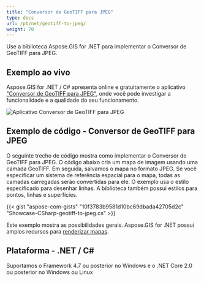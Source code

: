 ```yaml
---
title: "Conversor de GeoTIFF para JPEG"
type: docs
url: /pt/net/geotiff-to-jpeg/
weight: 70
---
```


Use a biblioteca Aspose.GIS for .NET para implementar o Conversor de GeoTIFF para JPEG.

## **Exemplo ao vivo**

Aspose.GIS for .NET / C# apresenta online e gratuitamente o aplicativo ["Conversor de GeoTIFF para JPEG"](https://products.aspose.app/gis/viewer/geotiff-to-jpeg), onde você pode investigar a funcionalidade e a qualidade do seu funcionamento.

![Aplicativo Conversor de GeoTIFF para JPEG](viewer.png)

## **Exemplo de código - Conversor de GeoTIFF para JPEG**

O seguinte trecho de código mostra como implementar o Conversor de GeoTIFF para JPEG. O código abaixo cria um mapa de imagem usando uma camada GeoTIFF. Em seguida, salvamos o mapa no formato JPEG. Se você especificar um sistema de referência espacial para o mapa, todas as camadas carregadas serão convertidas para ele.
O exemplo usa o estilo especificado para desenhar linhas. A biblioteca também possui estilos para pontos, linhas e superfícies.

{{< gist "aspose-com-gists" "10f3783b9581d10bc69dbada42705d2c" "Showcase-CSharp-geotiff-to-jpeg.cs" >}}

Este exemplo mostra as possibilidades gerais. Aspose.GIS for .NET possui amplos recursos para [renderizar mapas](https://docs.aspose.com/gis/net/map-rendering/).

## **Plataforma - .NET / C#**

Suportamos o Framework 4.7 ou posterior no Windows e o .NET Core 2.0 ou posterior no Windows ou Linux
